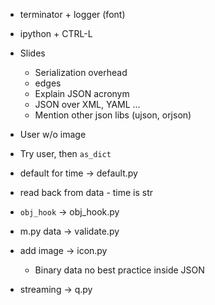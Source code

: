 - terminator + logger (font)
- ipython + CTRL-L

- Slides
    - Serialization overhead
    - edges
    - Explain JSON acronym
    - JSON over XML, YAML ...
    - Mention other json libs (ujson, orjson)
- User w/o image
- Try user, then `as_dict`
- default for time -> default.py
- read back from data - time is str
- `obj_hook` -> obj_hook.py
- m.py data -> validate.py
- add image -> icon.py
    - Binary data no best practice inside JSON
- streaming -> q.py
